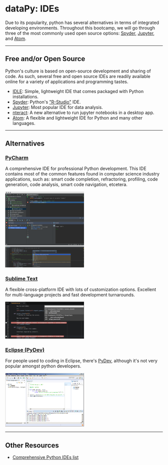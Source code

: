 # dataPy: IDEs

Due to its popularity, python has several alternatives in terms of integrated developing environments. Throughout this bootcamp, we will go through three of the most commonly used open source options: [Spyder](https://www.spyder-ide.org/), [Jupyter](https://jupyter.org/), and [Atom](https://atom.io/).


<hr>

##  Free and/or Open Source

Python's culture is based on open-source development and sharing of code. As such, several free and open source IDEs are readily available online for a variety of applications and programming tastes.

* [IDLE](./idle.md): Simple, lightweight IDE that comes packaged with Python installations.
* [Spyder](./spyder.md): Python's ["R-Studio"](https://www.rstudio.com/) IDE.
* [Jupyter](./jupyter.md): Most popular IDE for data analysis.
* [nteract](./nteract.md): A new alternative to run jupyter notebooks in a desktop app.
* [Atom](./atom.md): A flexible and lightweight IDE for Python and many other languages.

<hr>

##  Alternatives

### [PyCharm](https://www.jetbrains.com/pycharm/)

A comprehensive IDE for professional Python development. This IDE contains most of the common features found in computer science industry applications, such as: smart code completion, refractoring, profiling, code generation, code analysis, smart code navigation, etcetera.

<img src="./media/pycharm01.png" width="50%">
<img src="./media/pycharm02.png" width="50%">


### [Sublime Text](https://www.sublimetext.com/)

A flexible cross-platform IDE with lots of customization options. Excellent for multi-language projects and fast development turnarounds.

<img src="./media/sublimeText.png" width="50%">

### [Eclipse (PyDev)](https://marketplace.eclipse.org/content/pydev-python-ide-eclipse)

For people used to coding in Eclipse, there's [PyDev](https://marketplace.eclipse.org/content/pydev-python-ide-eclipse), although it's not very popular amongst python developers.

<img src="./media/eclipse.jpg" width="50%">


<hr>

##  Other Resources

* [Comprehensive Python IDEs list](https://wiki.python.org/moin/IntegratedDevelopmentEnvironments)
